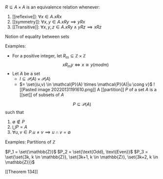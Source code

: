 $R \subseteq A \times A$ is an equivalence relation whenever:

1. [[reflexive]]: $\forall x \in A. x R x$
2. [[symmetry]]: $\forall x, y \in A. x R y \implies y R x$
3. [[Transitive]]: $\forall x, y, z \in A. xRy \land yRz \implies xRz$

Notion of equality between sets

Examples:

- For a positive integer, let $R_m \subseteq \mathbb{Z} \times \mathbb{Z}$
$$x R_m y \iff x \cong y (mod m)$$
- Let $A$ be a set
	- $I \subseteq \mathcal{P}(A) \times \mathcal{P}(A)$
	- $= \set{(u,v) \in \mathcal{P}(A) \times \mathcal{P}(A)|u \cong v}$
![[Pasted image 20220131191610.png]]
A [[partition]] $P$ of a set $A$ is a [[set]] of subsets of $A$

$$P \subseteq \mathcal{P}(A)$$
such that

1. $\emptyset \notin P$
2. $\bigcup P = A$
3. $\forall u, v \in P. u \neq v \implies u \cap v = \emptyset$

Examples: Partitions of $\mathbb{Z}$

$P_1 = \set{\mathbb{Z}}$
$P_2 = \set{\text{Odd}, \text{Even}}$
$P_3 = \set{\set{3k, k \in \mathbb{Z}}, \set{3k+1, k \in \mathbb{Z}}, \set{3k+2, k \in \mathbb{Z}}}$

[[Theorem 134]]

